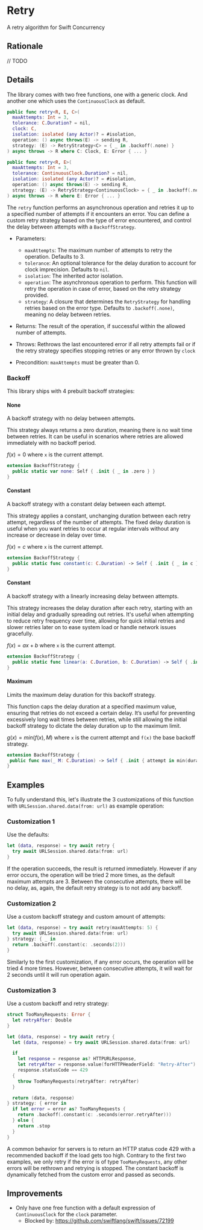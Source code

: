 # Retry
A retry algorithm for Swift Concurrency

## Rationale
// TODO

## Details

The library comes with two free functions, one with a generic clock. And another one which uses the `ContinuousClock` as default.
```swift
public func retry<R, E, C>(
  maxAttempts: Int = 3,
  tolerance: C.Duration? = nil,
  clock: C,
  isolation: isolated (any Actor)? = #isolation,
  operation: () async throws(E) -> sending R,
  strategy: (E) -> RetryStrategy<C> = { _ in .backoff(.none) }
) async throws -> R where C: Clock, E: Error { ... }

public func retry<R, E>(
  maxAttempts: Int = 3,
  tolerance: ContinuousClock.Duration? = nil,
  isolation: isolated (any Actor)? = #isolation,
  operation: () async throws(E) -> sending R,
  strategy: (E) -> RetryStrategy<ContinuousClock> = { _ in .backoff(.none) }
) async throws -> R where E: Error { ... }
```

The `retry` function performs an asynchronous operation and retries it up to a specified number of attempts if it encounters an error. You can define a custom retry strategy based on the type of error encountered, and control the delay between attempts with a `BackoffStrategy`.

- Parameters:
  - `maxAttempts`: The maximum number of attempts to retry the operation. Defaults to 3.
  - `tolerance`: An optional tolerance for the delay duration to account for clock imprecision. Defaults to `nil`.
  - `isolation`: The inherited actor isolation.
  - `operation`: The asynchronous operation to perform. This function will retry the operation in case of error, based on the retry strategy provided.
  - `strategy`: A closure that determines the `RetryStrategy` for handling retries based on the error type. Defaults to `.backoff(.none)`, meaning no delay between retries.

- Returns: The result of the operation, if successful within the allowed number of attempts.
- Throws: Rethrows the last encountered error if all retry attempts fail or if the retry strategy specifies stopping retries or any error thrown by `clock`
- Precondition: `maxAttempts` must be greater than 0.

### Backoff
This library ships with 4 prebuilt backoff strategies:

#### None
A backoff strategy with no delay between attempts.

This strategy always returns a zero duration, meaning there is no wait time between retries. It can be useful in scenarios where retries are allowed immediately with no backoff period.

$`f(x) = 0`$ where `x` is the current attempt.
```swift
extension BackoffStrategy {
  public static var none: Self { .init { _ in .zero } }
}
```

#### Constant
A backoff strategy with a constant delay between each attempt.

This strategy applies a constant, unchanging duration between each retry attempt, regardless of the number of attempts. The fixed delay duration is useful when you want retries to occur at regular intervals without any increase or decrease in delay over time.

$`f(x) = c`$ where `x` is the current attempt.
```swift
extension BackoffStrategy {
  public static func constant(c: C.Duration) -> Self { .init { _ in c } }
}
```

#### Constant
A backoff strategy with a linearly increasing delay between attempts.

This strategy increases the delay duration after each retry, starting with an initial delay and gradually spreading out retries. It's useful when attempting to reduce retry frequency over time, allowing for quick initial retries and slower retries later on to ease system load or handle network issues gracefully.

$`f(x) = ax + b`$ where `x` is the current attempt.
```swift
extension BackoffStrategy {
  public static func linear(a: C.Duration, b: C.Duration) -> Self { .init { attempt in a * attempt + b } }
}
```

#### Maximum
Limits the maximum delay duration for this backoff strategy.

This function caps the delay duration at a specified maximum value, ensuring that retries do not exceed a certain delay. It’s useful for preventing excessively long wait times between retries, while still allowing the initial backoff strategy to dictate the delay duration up to the maximum limit.

$`g(x) = min(f(x), M)`$ where `x` is the current attempt and `f(x)` the base backoff strategy.
```swift
extension BackoffStrategy {
 public func max(_ M: C.Duration) -> Self { .init { attempt in min(duration(attempt), M) } }
}
```

## Examples
To fully understand this, let's illustrate the 3 customizations of this function with `URLSession.shared.data(from: url)` as example operation:

### Customization 1
Use the defaults:
```swift
let (data, response) = try await retry {
  try await URLSession.shared.data(from: url)
}
```
If the operation succeeds, the result is returned immediately.
However if any error occurs, the operation will be tried 2 more times, as the default maximum attempts are 3.
Between the consecutive attempts, there will be no delay, as, again, the default retry strategy is to not add any backoff.

### Customization 2
Use a custom backoff strategy and custom amount of attempts:
```swift
let (data, response) = try await retry(maxAttempts: 5) {
  try await URLSession.shared.data(from: url)
} strategy: { _ in
  return .backoff(.constant(c: .seconds(2)))
}
```
Similarly to the first customization, if any error occurs, the operation will be tried 4 more times.
However, between consecutive attempts, it will wait for 2 seconds until it will run operation again.

### Customization 3
Use a custom backoff and retry strategy:
```swift
struct TooManyRequests: Error {
  let retryAfter: Double
}

let (data, response) = try await retry {
  let (data, response) = try await URLSession.shared.data(from: url)

  if
    let response = response as? HTTPURLResponse,
    let retryAfter = response.value(forHTTPHeaderField: "Retry-After").flatMap(Double.init),
    response.statusCode == 429
  {
    throw TooManyRequests(retryAfter: retryAfter)
  }

  return (data, response)
} strategy: { error in
  if let error = error as? TooManyRequests {
    return .backoff(.constant(c: .seconds(error.retryAfter)))
  } else {
    return .stop
  }
}
```
A common behavior for servers is to return an HTTP status code 429 with a recommended backoff if the load gets too high.
Contrary to the first two examples, we only retry if the error is of type `TooManyRequests`, any other errors will be rethrown and retrying is stopped.
The constant backoff is dynamically fetched from the custom error and passed as seconds.

## Improvements
- Only have one free function with a default expression of `ContinuousClock` for the `clock` parameter.
  - Blocked by: https://github.com/swiftlang/swift/issues/72199
